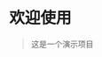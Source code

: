<!--* title: 欢迎使用EasySwoole *-->
<!--* keywords: EasySwoole的 *-->
<!--* description: 这是一个高性能的Swoole框架 *-->

# 欢迎使用

> 这是一个演示项目
